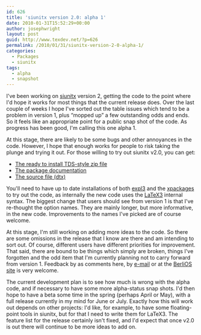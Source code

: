 ```yaml
---
id: 626
title: 'siunitx version 2.0: alpha 1'
date: 2010-01-31T15:52:29+00:00
author: josephwright
layout: post
guid: http://www.texdev.net/?p=626
permalink: /2010/01/31/siunitx-version-2-0-alpha-1/
categories:
  - Packages
  - siunitx
tags:
  - alpha
  - snapshot
---
```

I've been working on [siunitx](http://tug.ctan.org/pkg/siunitx) version 2, getting the code to the point where I'd hope it works for most things that the current release does. Over the last couple of weeks I hope I've sorted out the table issues which tend to be a problem in version 1, plus “mopped up” a few outstanding odds and ends. So it feels like an appropriate point for a public snap shot of the code. As progress has been good, I'm calling this one alpha 1.

At this stage, there are likely to be some bugs and other annoyances in the code. However, I hope that enough works for people to risk taking the plunge and trying it out. For those willing to try out siunitx v2.0, you can get:

- [The ready to install TDS-style zip file](http://www.texdev.net/wp-content/uploads/2010/01/siunitx.tds_1.zip)
- [The package documentation](http://www.texdev.net/wp-content/uploads/2010/01/siunitx.pdf)
- [The source file (dtx)](http://www.texdev.net/wp-content/uploads/2010/01/siunitx.dtx)

You'll need to have up to date installations of both [expl3](http://tug.ctan.org/pkg/expl3) and the [xpackages](http://tug.ctan.org/pkg/xpackages) to try out  the code, as internally the new code uses the [LaTeX3](http://www.latex-project.org/latex3.html) internal syntax. The biggest change that users should see from version 1 is that I've re-thought the option names. They are mainly longer, but more informative, in the new code. Improvements to the names I've picked are of course welcome.

At this stage, I'm still working on adding more ideas to the code. So there are some omissions in the release that I know are there and am intending to sort out. Of course, different users have different priorities for improvement. That said, there are bound to be things which simply are broken, things I've forgotten and the odd item that I'm currently planning not to carry forward from version 1. Feedback by as comments here, by [e-mail](mailto:joseph.wright@morningstar2.co.uk) or at the [BerliOS site](http://developer.berlios.de/projects/siunitx/) is very welcome.

The current development plan is to see how much is wrong with the alpha code, and if necessary to have some more alpha-status snap shots. I'd then hope to have a beta some time in the spring (perhaps April or May), with a full release currently in my mind for June or July. Exactly how this will work out depends on other projects: I'd like, for example, to have some floating-point tools in siunitx, but for that I need to write them for LaTeX3. The feature list for the release certainly isn't fixed, and I'd expect that once v2.0 is out there will continue to be more ideas to add on.
